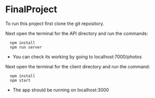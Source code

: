 # FinalProject

To run this project first clone the git repository.

Next open the terminal for the API directory and run the commands:

      npm install
      npm run server
- You can check its working by going to localhost:7000/photos

Next open the terminal for the client directory and run the command: 

      npm install
      npm start
- The app should be running on localhost:3000
